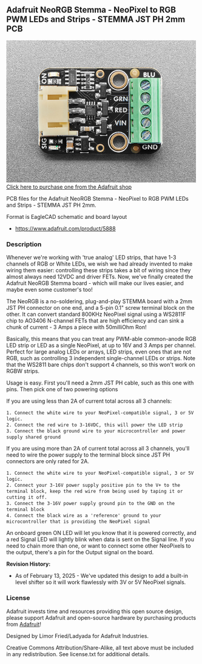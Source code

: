 ## Adafruit NeoRGB Stemma - NeoPixel to RGB PWM LEDs and Strips - STEMMA JST PH 2mm PCB

<a href="http://www.adafruit.com/products/5888"><img src="assets/5888.jpg?raw=true" width="500px"><br/>
Click here to purchase one from the Adafruit shop</a>

PCB files for the Adafruit NeoRGB Stemma - NeoPixel to RGB PWM LEDs and Strips - STEMMA JST PH 2mm. 

Format is EagleCAD schematic and board layout
* https://www.adafruit.com/product/5888

### Description

Whenever we're working with 'true analog' LED strips, that have 1-3 channels of RGB or White LEDs, we wish we had already invented to make wiring them easier: controlling these strips takes a bit of wiring since they almost always need 12VDC and driver FETs. Now, we've finally created the Adafruit NeoRGB Stemma board - which will make our lives easier, and maybe even some customer's too!

The NeoRGB is a no-soldering, plug-and-play STEMMA board with a 2mm JST PH connector on one end, and a 5-pin 0.1" screw terminal block on the other. It can convert standard 800KHz NeoPixel signal using a WS2811F chip to AO3406 N-channel FETs that are high efficiency and can sink a chunk of current - 3 Amps a piece with 50milliOhm Ron!

Basically, this means that you can treat any PWM-able common-anode RGB LED strip or LED as a single NeoPixel, at up to 16V and 3 Amps per channel. Perfect for large analog LEDs or arrays, LED strips, even ones that are not RGB, such as controlling 3 independent single-channel LEDs or strips. Note that the WS2811 bare chips don't support 4 channels, so this won't work on RGBW strips.

Usage is easy. First you'll need a 2mm JST PH cable, such as this one with pins. Then pick one of two powering options

If you are using less than 2A of current total across all 3 channels:

	1. Connect the white wire to your NeoPixel-compatible signal, 3 or 5V logic.
	2. Connect the red wire to 3-16VDC, this will power the LED strip
	3. Connect the black ground wire to your microcontroller and power supply shared ground
	
If you are using more than 2A of current total across all 3 channels, you'll need to wire the power supply to the terminal block since JST PH connectors are only rated for 2A.

	1. Connect the white wire to your NeoPixel-compatible signal, 3 or 5V logic.
	2. Connect your 3-16V power supply positive pin to the V+ to the terminal block, keep the red wire from being used by taping it or cutting it off.
	3. Connect the 3-16V power supply ground pin to the GND on the terminal block
	4. Connect the black wire as a 'reference' ground to your microcontroller that is providing the NeoPixel signal

An onboard green ON LED will let you know that it is powered correctly, and a red Signal LED will lightly blink when data is sent on the Signal line. If you need to chain more than one, or want to connect some other NeoPixels to the output, there's a pin for the Output signal on the board.

<b>Revision History:</b>

* As of February 13, 2025 - We've updated this design to add a built-in level shifter so it will work flawlessly with 3V or 5V NeoPixel signals.

### License

Adafruit invests time and resources providing this open source design, please support Adafruit and open-source hardware by purchasing products from [Adafruit](https://www.adafruit.com)!

Designed by Limor Fried/Ladyada for Adafruit Industries.

Creative Commons Attribution/Share-Alike, all text above must be included in any redistribution. 
See license.txt for additional details.
